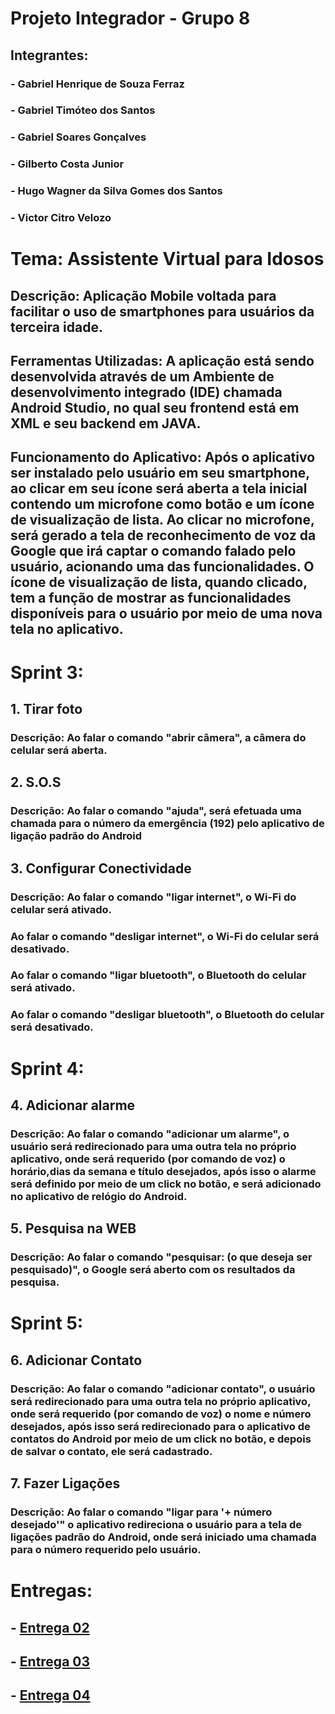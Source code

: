 # Projeto Integrador - Grupo 8

## Integrantes:

### - Gabriel Henrique de Souza Ferraz
### - Gabriel Timóteo dos Santos
### - Gabriel Soares Gonçalves
### - Gilberto Costa Junior
### - Hugo Wagner da Silva Gomes dos Santos
### - Victor Citro Velozo

# Tema: Assistente Virtual para Idosos

## Descrição: Aplicação Mobile voltada para facilitar o uso de smartphones para usuários da terceira idade.

## Ferramentas Utilizadas: A aplicação está sendo desenvolvida através de um Ambiente de desenvolvimento integrado (IDE) chamada Android Studio, no qual seu frontend está em XML e seu backend em JAVA.

## Funcionamento do Aplicativo: Após o aplicativo ser instalado pelo usuário em seu smartphone, ao clicar em seu ícone será aberta a tela inicial contendo um microfone como botão e um ícone de visualização de lista. Ao clicar no microfone, será gerado a tela de reconhecimento de voz da Google que irá captar o comando falado pelo usuário, acionando uma das funcionalidades. O ícone de visualização de lista, quando clicado, tem a função de mostrar as funcionalidades disponíveis para o usuário por meio de uma nova tela no aplicativo.


# Sprint 3: 

## 1. Tirar foto

### Descrição: Ao falar o comando "abrir câmera", a câmera do celular será aberta.

## 2. S.O.S

### Descrição: Ao falar o comando "ajuda", será efetuada uma chamada para o número da emergência (192) pelo aplicativo de ligação padrão do Android

## 3. Configurar Conectividade

### Descrição: Ao falar o comando "ligar internet", o Wi-Fi do celular será ativado. 
### Ao falar o comando "desligar internet", o Wi-Fi do celular será desativado.
### Ao falar o comando "ligar bluetooth", o Bluetooth do celular será ativado. 
### Ao falar o comando "desligar bluetooth", o Bluetooth do celular será desativado.


# Sprint 4:

## 4. Adicionar alarme

### Descrição: Ao falar o comando "adicionar um alarme", o usuário será redirecionado para uma outra tela no próprio aplicativo, onde será requerido (por comando de voz) o horário,dias da semana e título desejados, após isso o alarme será definido por meio de um click no botão, e será adicionado no aplicativo de relógio do Android.

## 5. Pesquisa na WEB

### Descrição: Ao falar o comando "pesquisar: (o que deseja ser pesquisado)", o Google será aberto com os resultados da pesquisa.


# Sprint 5:

## 6. Adicionar Contato

### Descrição: Ao falar o comando "adicionar contato", o usuário será redirecionado para uma outra tela no próprio aplicativo, onde será requerido (por comando de voz) o nome e número desejados, após isso será redirecionado para o aplicativo de contatos do Android por meio de um click no botão, e depois de salvar o contato, ele será cadastrado.

## 7. Fazer Ligações

### Descrição: Ao falar o comando "ligar para '+ número desejado'" o aplicativo redireciona o usuário para a tela de ligações padrão do Android, onde será iniciado uma chamada para o número requerido pelo usuário.


# Entregas:
## - [Entrega 02](https://github.com/Gil-cos/Projeto_Integrador_1-Sem2020/tree/master/Entregas%20PI%20-%20Grupo%208/Entrega%2002)
## - [Entrega 03](https://www.youtube.com/watch?v=Q-cQ-0FwXa8&feature=youtu.be)

## - [Entrega 04](https://www.youtube.com/watch?v=hfChLMHEkik&feature=youtu.be)
